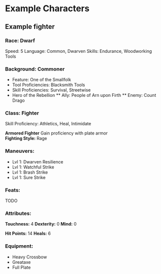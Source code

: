 # Example Characters

## Example fighter

### Race: Dwarf

Speed: 5
Language: Common, Dwarven
Skills: Endurance, Woodworking Tools

### Background: Commoner
* Feature: One of the Smallfolk
* Tool Proficiencies: Blacksmith Tools
* Skill Proficiencies: Survival, Streetwise
* Hero of the Rebellion
** Ally: People of Arn upon Firth
** Enemy: Count Drago

### Class: Fighter
Skill Proficiency: Athletics, Heal, Intimidate

__Armored Fighter__ Gain proficiency with plate armor  
__Fighting Style:__ Rage

### Maneuvers:
* Lvl 1: Dwarven Resilience
* Lvl 1: Watchful Strike
* Lvl 1: Brash Strike
* Lvl 1: Sure Strike

### Feats: 
TODO

### Attributes:
__Touchness:__ 4
__Dexterity:__ 0
__Mind:__ 0

__Hit Points:__ 14
__Heals:__ 6

### Equipment:
* Heavy Crossbow
* Greataxe
* Full Plate
